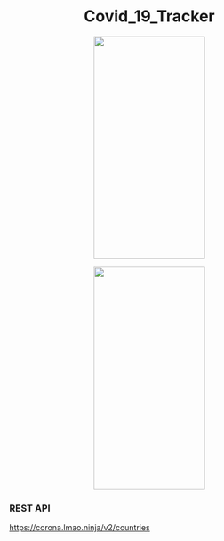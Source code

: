
<h1 align="center">Covid_19_Tracker</h1>  



<p align="center"><img src="https://user-images.githubusercontent.com/91980956/146002135-ab6ede2c-4b1f-44c2-bdea-437dc1c395b6.jpg" width="200" height="400" /></p>
<p align="center"><img src="https://user-images.githubusercontent.com/91980956/145772223-c5663d50-9b8c-4963-812f-e655079799a4.jpg" width="200" height="400" /></p>

### REST API

https://corona.lmao.ninja/v2/countries





